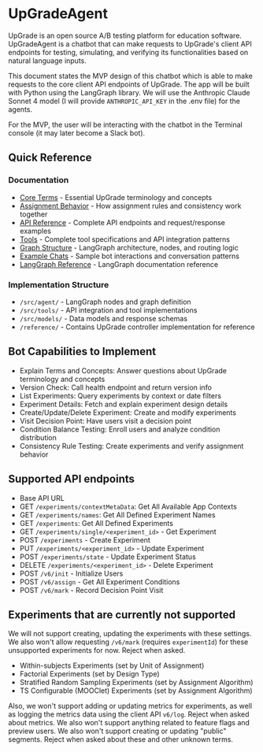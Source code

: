 # UpGradeAgent

UpGrade is an open source A/B testing platform for education software. UpGradeAgent is a chatbot that can make requests to UpGrade's client API endpoints for testing, simulating, and verifying its functionalities based on natural language inputs.

This document states the MVP design of this chatbot which is able to make requests to the core client API endpoints of UpGrade. The app will be built with Python using the LangGraph library. We will use the Anthropic Claude Sonnet 4 model (I will provide `ANTHROPIC_API_KEY` in the .env file) for the agents.

For the MVP, the user will be interacting with the chatbot in the Terminal console (it may later become a Slack bot).

## Quick Reference

### Documentation

- [Core Terms](./docs/core-terms.md) - Essential UpGrade terminology and concepts
- [Assignment Behavior](./docs/assignment-behavior.md) - How assignment rules and consistency work together
- [API Reference](./docs/api-reference.md) - Complete API endpoints and request/response examples
- [Tools](./docs/tools.md) - Complete tool specifications and API integration patterns
- [Graph Structure](./docs/graph-structure.md) - LangGraph architecture, nodes, and routing logic
- [Example Chats](./docs/example-chats.md) - Sample bot interactions and conversation patterns
- [LangGraph Reference](./docs/langgraph-reference.md) - LangGraph documentation reference

### Implementation Structure

- `/src/agent/` - LangGraph nodes and graph definition
- `/src/tools/` - API integration and tool implementations
- `/src/models/` - Data models and response schemas
- `/reference/` - Contains UpGrade controller implementation for reference

## Bot Capabilities to Implement

- Explain Terms and Concepts: Answer questions about UpGrade terminology and concepts
- Version Check: Call health endpoint and return version info
- List Experiments: Query experiments by context or date filters
- Experiment Details: Fetch and explain experiment design details
- Create/Update/Delete Experiment: Create and modify experiments
- Visit Decision Point: Have users visit a decision point
- Condition Balance Testing: Enroll users and analyze condition distribution
- Consistency Rule Testing: Create experiments and verify assignment behavior

## Supported API endpoints

- Base API URL
- GET `/experiments/contextMetaData`: Get All Available App Contexts
- GET `/experiments/names`: Get All Defined Experiment Names
- GET `/experiments`: Get All Defined Experiments
- GET `/experiments/single/<experiment_id>` - Get Experiment
- POST `/experiments` - Create Experiment
- PUT `/experiments/<experiment_id>` - Update Experiment
- POST `/experiments/state` - Update Experiment Status
- DELETE `/experiments/<experiment_id>` - Delete Experiment
- POST `/v6/init` - Initialize Users
- POST `/v6/assign` - Get All Experiment Conditions
- POST `/v6/mark` - Record Decision Point Visit

## Experiments that are currently not supported

We will not support creating, updating the experiments with these settings. We also won't allow requesting `/v6/mark` (requires `experimentId`) for these unsupported experiments for now. Reject when asked.

- Within-subjects Experiments (set by Unit of Assignment)
- Factorial Experiments (set by Design Type)
- Stratified Random Sampling Experiments (set by Assignment Algorithm)
- TS Configurable (MOOClet) Experiments (set by Assignment Algorithm)

Also, we won't support adding or updating metrics for experiments, as well as logging the metrics data using the client API `v6/log`. Reject when asked about metrics. We also won't support anything related to feature flags and preview users. We also won't support creating or updating "public" segments. Reject when asked about these and other unknown terms.

